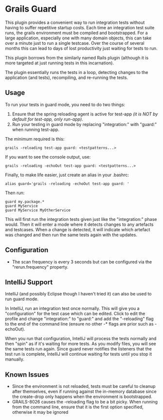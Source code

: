 Grails Guard
=======================
This plugin provides a convenient way to run integration tests without having to suffer repetitive startup costs. Each time an
integration test suite runs, the grails environment must be compiled and bootstrapped. For a large application, especially one with many domain objects, this
can take over a minute just to run a single testcase. Over the course of several months this can lead to days of lost productivity just waiting
for tests to run. 

This plugin borrows from the similarly named Rails plugin (although it is more targeted at just running tests in this incarnation).

The plugin essentially runs the tests in a loop, detecting changes to the application (and tests), recompiling, and re-running the tests.

Usage
-----
To run your tests in guard mode, you need to do two things:

1. Ensure that the spring reloading agent is active for test-app *(it is NOT by default for test-app, only run-app)*.
2. Run your testing in guard mode by replacing "integration:" with "guard:" when running test-app.

The minimum required is this:

    grails -reloading test-app guard: <testpatterns...>

If you want to see the console output, use:

    grails -reloading -echoOut test-app guard: <testpatterns...>

Finally, to make life easier, just create an alias in your .bashrc:

    alias guard='grails -reloading -echoOut test-app guard: '

Then run:

    guard my.package.*
    guard MyService
    guard MyService MyOtherService

This will first run the integration tests given just like the "integration:" phase would. Then it will enter
a mode where it detects changes to any artefacts and testcases. When a change is detected, it will indicate which artefact was changed
and then run the same tests again with the updates.

Configuration
-------------
* The scan frequency is every 3 seconds but can be configured via the "rerun.frequency" property.

IntelliJ Support
--------------
IntelliJ (and possibly Eclipse though I haven't tried it) can also be used to run guard mode.

In IntelliJ, run an integration test once normally. This will give you a "configuration" for the test case which can be edited.
Click to edit the profile and change "integration:" to "guard:" and add the "-reloading" flag to the end of the command line
(ensure no other -* flags are prior such as -echoOut).

When you run that configuration, IntelliJ will process the tests normally and then "spin" as if it's waiting for more tests. As you modify files,
you will see the same tests run again. Since guard never notifies the listeners that the test run is complete, IntelliJ will continue waiting for
tests until you stop it manually.

Known Issues
------------
* Since the environment is not reloaded, tests must be careful to cleanup after themselves, even if running against the in-memory database since the create-drop
only happens when the environment is bootstrapped.
* GRAILS-8026 causes the -reloading flag to be a bit picky. When running from the command line, ensure that it is the first option specified, otherwise it may be ignored

